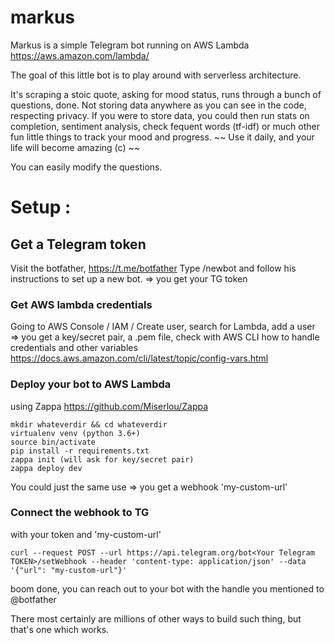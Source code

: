 # markus
Markus is a simple Telegram bot running on AWS Lambda 
https://aws.amazon.com/lambda/

The goal of this little bot is to play around with serverless architecture.

It's scraping a stoic quote, asking for mood status, runs through a bunch of questions, done.
Not storing data anywhere as you can see in the code, respecting privacy.
If you were to store data, you could then run stats on completion, sentiment analysis, check fequent words (tf-idf) or much other fun little things to track your mood and progress.
~~ Use it daily, and your life will become amazing (c) ~~

You can easily modify the questions.

# Setup  : 
## Get a Telegram token 
Visit the botfather, https://t.me/botfather
Type /newbot and follow his instructions to set up a new bot.
=> you get your TG token

### Get AWS lambda credentials 
Going to AWS Console / IAM / Create user, search for Lambda, add a user 
=> you get a key/secret pair, a .pem file, check with AWS CLI how to handle credentials and other variables 
<https://docs.aws.amazon.com/cli/latest/topic/config-vars.html>

### Deploy your bot to AWS Lambda 
using Zappa <https://github.com/Miserlou/Zappa>
```
mkdir whateverdir && cd whateverdir
virtualenv venv (python 3.6+)
source bin/activate
pip install -r requirements.txt
zappa init (will ask for key/secret pair)
zappa deploy dev
```
You could just the same use 
=> you get a webhook 'my-custom-url'

### Connect the webhook to TG  
with your token and 'my-custom-url'
```
curl --request POST --url https://api.telegram.org/bot<Your Telegram TOKEN>/setWebhook --header 'content-type: application/json' --data '{"url": "my-custom-url"}'
```

boom done, you can reach out to your bot with the handle you mentioned to @botfather

There most certainly are millions of other ways to build such thing, but that's one which works.
